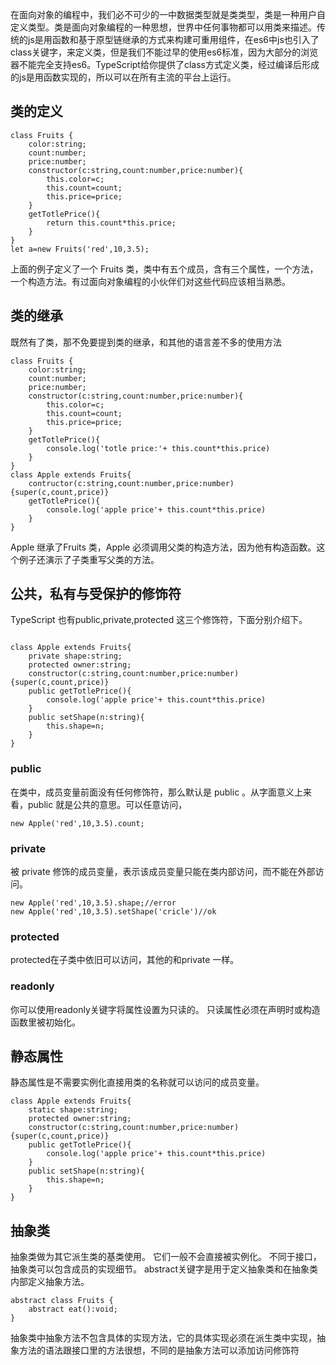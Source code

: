 在面向对象的编程中，我们必不可少的一中数据类型就是类类型，类是一种用户自定义类型。类是面向对象编程的一种思想，世界中任何事物都可以用类来描述。传统的js是用函数和基于原型链继承的方式来构建可重用组件，在es6中js也引入了class关键字，来定义类，但是我们不能过早的使用es6标准，因为大部分的浏览器不能完全支持es6。TypeScript给你提供了class方式定义类，经过编译后形成的js是用函数实现的，所以可以在所有主流的平台上运行。

## 类的定义

<pre><code class='syntax brush-java'>class Fruits {
	color:string;
	count:number;
	price:number;
	constructor(c:string,count:number,price:number){
		this.color=c;
		this.count=count;
		this.price=price;
	}
	getTotlePrice(){
		return this.count*this.price;
	}
}
let a=new Fruits('red',10,3.5);
</code></pre>

上面的例子定义了一个 Fruits 类，类中有五个成员，含有三个属性，一个方法，一个构造方法。有过面向对象编程的小伙伴们对这些代码应该相当熟悉。

## 类的继承

既然有了类，那不免要提到类的继承，和其他的语言差不多的使用方法

<pre><code class='syntax brush-java'>class Fruits {
	color:string;
	count:number;
	price:number;
	constructor(c:string,count:number,price:number){
		this.color=c;
		this.count=count;
		this.price=price;
	}
	getTotlePrice(){
		console.log('totle price:'+ this.count*this.price)
	}
}
class Apple extends Fruits{
	contructor(c:string,count:number,price:number){super(c,count,price)}
	getTotlePrice(){
		console.log('apple price'+ this.count*this.price)
	}
}
</code></pre>

Apple 继承了Fruits 类，Apple 必须调用父类的构造方法，因为他有构造函数。这个例子还演示了子类重写父类的方法。

## 公共，私有与受保护的修饰符

TypeScript 也有public,private,protected 这三个修饰符，下面分别介绍下。

<pre><code class='syntax brush-java'>
class Apple extends Fruits{
	private shape:string;
	protected owner:string;
	constructor(c:string,count:number,price:number){super(c,count,price)}
	public getTotlePrice(){
		console.log('apple price'+ this.count*this.price)
	}
	public setShape(n:string){
		this.shape=n;
	}
}
</code></pre>

### public

在类中，成员变量前面没有任何修饰符，那么默认是 public 。从字面意义上来看，public 就是公共的意思。可以任意访问，

<pre><code class='syntax brush-java'>new Apple('red',10,3.5).count;
</code></pre>

### private

被 private 修饰的成员变量，表示该成员变量只能在类内部访问，而不能在外部访问。

<pre><code class='syntax brush-java'>new Apple('red',10,3.5).shape;//error
new Apple('red',10,3.5).setShape('cricle')//ok
</code></pre>

### protected

protected在子类中依旧可以访问，其他的和private 一样。

### readonly

你可以使用readonly关键字将属性设置为只读的。 只读属性必须在声明时或构造函数里被初始化。

## 静态属性

静态属性是不需要实例化直接用类的名称就可以访问的成员变量。

<pre><code class='syntax brush-java'>class Apple extends Fruits{
	static shape:string;
	protected owner:string;
	constructor(c:string,count:number,price:number){super(c,count,price)}
	public getTotlePrice(){
		console.log('apple price'+ this.count*this.price)
	}
	public setShape(n:string){
		this.shape=n;
	}
}
</code></pre>

## 抽象类

抽象类做为其它派生类的基类使用。 它们一般不会直接被实例化。 不同于接口，抽象类可以包含成员的实现细节。 abstract关键字是用于定义抽象类和在抽象类内部定义抽象方法。

<pre><code class='syntax brush-java'>abstract class Fruits {
	abstract eat():void;
}
</code></pre>

抽象类中抽象方法不包含具体的实现方法，它的具体实现必须在派生类中实现，抽象方法的语法跟接口里的方法很想，不同的是抽象方法可以添加访问修饰符



























